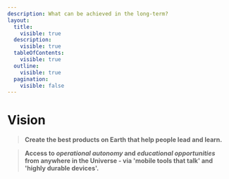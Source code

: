 ```yaml
---
description: What can be achieved in the long-term?
layout:
  title:
    visible: true
  description:
    visible: true
  tableOfContents:
    visible: true
  outline:
    visible: true
  pagination:
    visible: false
---
```


# Vision

> **Create the best products on Earth that help people lead and learn.**

> **Access to **_**operational autonomy**_** and **_**educational opportunities**_** from anywhere in the Universe - via 'mobile tools that talk' and 'highly durable devices'.**

